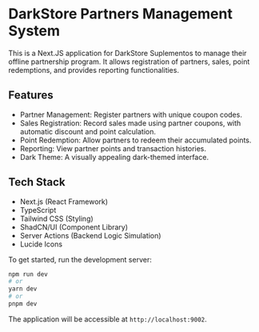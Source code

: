# DarkStore Partners Management System

This is a Next.JS application for DarkStore Suplementos to manage their offline partnership program. It allows registration of partners, sales, point redemptions, and provides reporting functionalities.

## Features

- Partner Management: Register partners with unique coupon codes.
- Sales Registration: Record sales made using partner coupons, with automatic discount and point calculation.
- Point Redemption: Allow partners to redeem their accumulated points.
- Reporting: View partner points and transaction histories.
- Dark Theme: A visually appealing dark-themed interface.

## Tech Stack

- Next.js (React Framework)
- TypeScript
- Tailwind CSS (Styling)
- ShadCN/UI (Component Library)
- Server Actions (Backend Logic Simulation)
- Lucide Icons

To get started, run the development server:

```bash
npm run dev
# or
yarn dev
# or
pnpm dev
```

The application will be accessible at `http://localhost:9002`.
